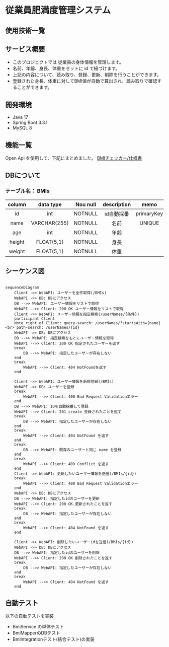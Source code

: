 # 従業員肥満度管理システム

## 使用技術一覧

## サービス概要

- このプロジェクトでは 従業員の身体情報を管理します。
- 名前、年齢、身長、体重をセットに id で紐づけます。
- 上記の内容について、読み取り、登録、更新、削除を行うことができます。
- 登録された身長、体重に対してBMI値が自動で算出され、読み取りで確認することができます。

## 開発環境

- Java 17
- Spring Boot 3.3.1
- MySQL 8

## 機能一覧

Open Api を使用して、下記にまとめました。
[BMIチェッカー/仕様書](https://teddypr.github.io/bmi-checker/)

## DBについて

### テーブル名： BMIs

| column |  data type   | Nou null | description |    memo    |
|:------:|:------------:|:--------:|:-----------:|:----------:|
|   id   |     int      | NOTNULL  |   id自動採番    | primaryKey |
|  name  | VARCHAR(255) | NOTNULL  |     名前      |   UNIQUE   |
|  age   |     int      | NOTNULL  |     年齢      |            |
| height |  FLOAT(5,1)  | NOTNULL  |     身長      |            |
| weight |  FLOAT(5,1)  | NOTNULL  |     体重      |            |

## シーケンス図

```mermaid

sequenceDiagram
    Client ->> WebAPI: ユーザーを全件取得(/BMIs)
    WebAPI ->> DB: DBにアクセス
    DB -->> WebAPI: ユーザー情報をリストで取得
    WebAPI -->> Client: 200 OK ユーザー情報をリストで取得
    Client ->> WebAPI: ユーザー情報を指定検索(/userNames/{条件})
    participant Client
    Note right of Client: query-search: /userNames/?startsWith={name} <br> path-search: /userNames/{id}
    WebAPI ->> DB: DBにアクセス
    DB -->> WebAPI: 指定検索をもとにユーザー情報を取得
    WebAPI -->> Client: 200 OK 指定されたユーザーを返す
    break
        DB -->> WebAPI: 指定したユーザーが存在しない
    end
    break
        WebAPI -->> Client: 404 NotFoundを返す
    end

    Client ->> WebAPI: ユーザー情報を新規登録(/BMIs)
    WebAPI ->> DB: ユーザーを登録
    break
        WebAPI -->> Client: 400 Bad Request Validationエラー
    end
    DB -->> WebAPI: IDを自動採番して登録
    WebAPI -->> Client: 201 create 登録されたことを返す
    break
        DB -->> WebAPI: 指定したユーザーが存在しない
    end
    break
        WebAPI -->> Client: 404 NotFound を返す
    end
    break
        DB -->> WebAPI: 既存のユーザーと同じ name を登録
    end
    break
        WebAPI -->> Client: 409 Conflict を返す
    end
    Client ->> WebAPI: 更新したいユーザー情報を送信(/BMIs/{id})
    break
        WebAPI -->> Client: 400 Bad Request Validationエラー
    end
    WebAPI ->> DB: DBにアクセス
    DB -->> WebAPI: 指定したidのユーザーを更新
    WebAPI -->> Client: 200 OK 更新されたことを返す
    break
        DB -->> WebAPI: 指定したユーザーが存在しない
    end
    break
        WebAPI -->> Client: 404 NotFound を返す
    end

    Client ->> WebAPI: 削除したいユーザーidを送信(/BMIs/{id})
    WebAPI ->> DB: DBにアクセス
    DB -->> WebAPI: 指定したidのユーザーを削除
    WebAPI -->> Client: 200 OK 削除されたことを返す
    break
        DB -->> WebAPI: 指定したユーザーが存在しない
    end
    break
        WebAPI -->> Client: 404 NotFound を返す
    end

```

## 自動テスト

以下の自動テストを実装

- BmiService の単体テスト
- BmiMapperのDBテスト
- BmiIntegrationテスト(結合テスト)の実装
